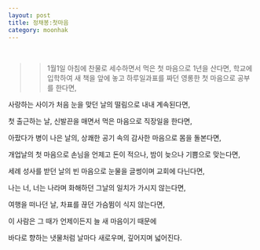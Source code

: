 ```yaml
---
layout: post 
title: 정채봉:첫마음 
category: moonhak
---
```


<br/>

>> 1월1일 아침에 찬물로 세수하면서 
먹은 첫 마음으로 1년을 산다면,
학교에 입학하여 새 책을 앞에 놓고
하루일과표를 짜던
영롱한 첫 마음으로 공부를 한다면,

사랑하는 사이가 
처음 눈을 맞던 날의 떨림으로
내내 계속된다면,

첫 출근하는 날,
신발끈을 매면서 먹은 마음으로
직장일을 한다면,

아팠다가 병이 나은 날의,
상쾌한 공기 속의 감사한 마음으로 
몸을 돌본다면,

개업날의 첫 마음으로 손님을 언제고
돈이 적으나, 밤이 늦으나
기쁨으로 맞는다면,

세례 성사를 받던 날의 빈 마음으로
눈물을 글썽이며 교회에 다닌다면,

나는 너, 너는 나라며 화해하던 
그날의 일치가 가시지 않는다면,

여행을 떠나던 날, 
차표를 끊던 가슴뜀이 식지 않는다면,

이 사람은 그 때가 언제이든지
늘 새 마음이기 때문에

바다로 향하는 냇물처럼
날마다 새로우며,
깊어지며 넓어진다.
